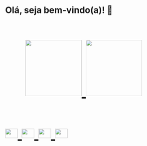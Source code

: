 <strong><h1>Olá, seja bem-vindo(a)! 👋<h1></strong> 
<div align="center">
  <a href="https://github.com/alinessantana">
  <img height="180em"src="https://github-readme-stats.vercel.app/api?username=alinessantana&show_icons=true&theme=dark&include_all_commits=true&count_private=true"/>
  <img height="180em"src="https://github-readme-stats.vercel.app/api/top-langs/?username=alinessantana&layout=compact&langs_count=7&theme=dark"/>
</div>

<div style="display: inline_block"><br>
<img align="center" alt="Aline-dart" height="30" width="40" src="https://cdn.jsdelivr.net/gh/devicons/devicon/icons/dart/dart-original-wordmark.svg" /> 
<img align="center" alt="Aline-flutter" height="30" width="40" src="https://cdn.jsdelivr.net/gh/devicons/devicon/icons/flutter/flutter-original.svg" />
<img align="center" alt="Aline-ADS" height="30" width="40" src="https://cdn.jsdelivr.net/gh/devicons/devicon/icons/androidstudio/androidstudio-original.svg" />
<img align="center" alt="Aline-ADS" height="30" width="40" src="https://cdn.jsdelivr.net/gh/devicons/devicon/icons/android/android-original.svg" />
          

          
          
          
          

          
          
          
          
          

          
          
          
          
          
          

          
          
          


                      
</div>





